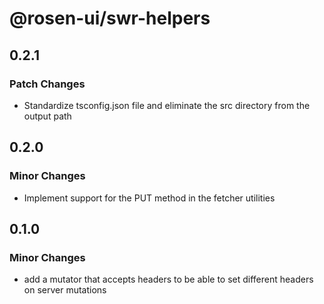 # @rosen-ui/swr-helpers

## 0.2.1

### Patch Changes

- Standardize tsconfig.json file and eliminate the src directory from the output path

## 0.2.0

### Minor Changes

- Implement support for the PUT method in the fetcher utilities

## 0.1.0

### Minor Changes

- add a mutator that accepts headers to be able to set different headers on server mutations
